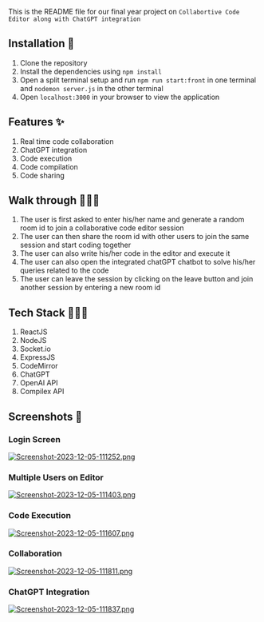 This is the README file for our final year project on `Collabortive Code Editor along with ChatGPT integration`

## Installation 🚀
1. Clone the repository
2. Install the dependencies using `npm install`
3. Open a split terminal setup and run `npm run start:front` in one terminal and `nodemon server.js` in the other terminal
4. Open `localhost:3000` in your browser to view the application


## Features ✨
1. Real time code collaboration
2. ChatGPT integration
3. Code execution
4. Code compilation
5. Code sharing

## Walk through 🚶🏻‍♂️
1. The user is first asked to enter his/her name and generate a random room id to join a collaborative code editor session
2. The user can then share the room id with other users to join the same session and start coding together
3. The user can also write his/her code in the editor and execute it
4. The user can also open the integrated chatGPT chatbot to solve his/her queries related to the code
5. The user can leave the session by clicking on the leave button and join another session by entering a new room id

## Tech Stack 🧑🏻‍💻
1. ReactJS
2. NodeJS
3. Socket.io
4. ExpressJS
5. CodeMirror
6. ChatGPT
7. OpenAI API
8. Compilex API

## Screenshots 📸
### Login Screen 
[![Screenshot-2023-12-05-111252.png](https://i.postimg.cc/rpmjXzgP/Screenshot-2023-12-05-111252.png)](https://postimg.cc/nXyBqFy4)

### Multiple Users on Editor
[![Screenshot-2023-12-05-111403.png](https://i.postimg.cc/X7rybd0F/Screenshot-2023-12-05-111403.png)](https://postimg.cc/N5w08yFf)

### Code Execution 
[![Screenshot-2023-12-05-111607.png](https://i.postimg.cc/qBFv87Nx/Screenshot-2023-12-05-111607.png)](https://postimg.cc/pyDvvRYm)

### Collaboration 
[![Screenshot-2023-12-05-111811.png](https://i.postimg.cc/Y2RyV46Q/Screenshot-2023-12-05-111811.png)](https://postimg.cc/WtDnq1f4)

### ChatGPT Integration
[![Screenshot-2023-12-05-111837.png](https://i.postimg.cc/CKbc4dMB/Screenshot-2023-12-05-111837.png)](https://postimg.cc/jWd6xx7t)


